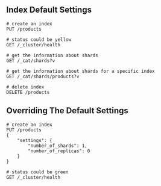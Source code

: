 
## Index Default Settings

```
# create an index
PUT /products

# status could be yellow
GET /_cluster/health

# get the information about shards
GET /_cat/shards?v

# get the information about shards for a specific index
GET /_cat/shards/products?v

# delete index
DELETE /products
```

## Overriding The Default Settings

```
# create an index
PUT /products
{
    "settings": {
        "number_of_shards": 1,
        "number_of_replicas": 0
    }
}

# status could be green
GET /_cluster/health
```